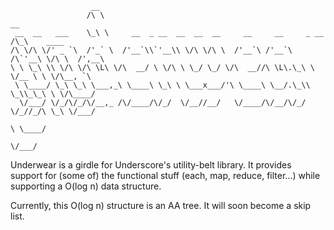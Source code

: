                      __                                                                   
                     /\ \                                                     __           
     __  __   ___    \_\ \     __  _ __  __  __  __     __     __     _ __   /\_\    ____  
    /\ \/\ \/' _ `\  /'_` \  /'__`\\`'__\\ \/\ \/\ \  /'__`\ /'__`\  /\`'__\ \/\ \  /',__\ 
    \ \ \_\ \\ \/\ \/\ \L\ \/\  __/ \ \/\ \ \_/ \_/ \/\  __//\ \L\.\_\ \ \/__ \ \ \/\__, `\
     \ \____/ \_\ \_\ \___,_\ \____\ \_\ \ \___x___/'\ \____\ \__/.\_\\ \_\\_\_\ \ \/\____/
      \/___/ \/_/\/_/\/__,_ /\/____/\/_/  \/__//__/   \/____/\/__/\/_/ \/_//_/\ \_\ \/___/ 
                                                                             \ \____/      
                                                                              \/___/       

Underwear is a girdle for Underscore's utility-belt library.  It provides
support for (some of) the functional stuff (each, map, reduce, filter...)
while supporting a O(log n) data structure.

Currently, this O(log n) structure is an AA tree.  It will soon become a skip list.
